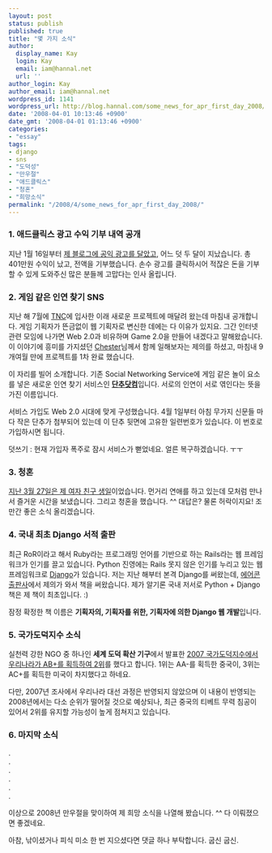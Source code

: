 ```yaml
---
layout: post
status: publish
published: true
title: "몇 가지 소식"
author:
  display_name: Kay
  login: Kay
  email: iam@hannal.net
  url: ''
author_login: Kay
author_email: iam@hannal.net
wordpress_id: 1141
wordpress_url: http://blog.hannal.com/some_news_for_apr_first_day_2008/
date: '2008-04-01 10:13:46 +0900'
date_gmt: '2008-04-01 01:13:46 +0900'
categories:
- "essay"
tags:
- django
- sns
- "도덕성"
- "만우절"
- "애드클릭스"
- "청혼"
- "희망소식"
permalink: "/2008/4/some_news_for_apr_first_day_2008/"
---
```

<h3>1. 애드클릭스 광고 수익 기부 내역 공개</h3>
<p>지난 1월 16일부터 <a href="http://blog.hannal.com/adclix_on_my_blog/">제 블로그에 공익 광고를 달았고</a>, 어느 덧 두 달이 지났습니다. 총 401만원 수익이 났고, 전액을 기부했습니다. 손수 광고를 클릭하시어 적잖은 돈을 기부할 수 있게 도와주신 많은 분들께 고맙다는 인사 올립니다.</p>
<h3>2. 게임 같은 인연 찾기 SNS</h3>
<p>지난 해 7월에 <a href="http://www.tnccompany.com">TNC</a>에 입사한 이래 새로운 프로젝트에 매달려 왔는데 마침내 공개합니다. 게임 기획자가 뜬금없이 웹 기획자로 변신한 데에는 다 이유가 있지요. 그간 인터넷 관련 모임에 나가면 Web 2.0과 비유하며 Game 2.0을 만들어 내겠다고 말해왔습니다. 이 이야기에 흥미를 가지셨던 <a href="http://www.moreover.co.kr">Chester</a>님께서 함께 일해보자는 제의를 하셨고, 마침내 9개여월 만에 프로젝트를 1차 완료 했습니다.</p>
<p>이 자리를 빌어 소개합니다. 기존 Social Networking Service에 게임 같은 놀이 요소를 넣은 새로운 인연 찾기 서비스인 <strong><a href="http://danchu.com/">단추닷컴</a></strong>입니다. 서로의 인연이 서로 엮인다는 뜻을 가진 이름입니다.</p>
<p>서비스 가입도 Web 2.0 시대에 맞게 구성했습니다. 4월 1일부터 아침 무가지 신문들 마다 작은 단추가 첨부되어 있는데 이 단추 뒷면에 고유한 일련번호가 있습니다. 이 번호로 가입하시면 됩니다.</p>
<p>덧쓰기 : 현재 가입자 폭주로 잠시 서비스가 뻗었네요. 얼른 복구하겠습니다. ㅜㅜ</p>
<h3>3. 청혼</h3>
<p><a href="http://blog.hannal.com/happy_birthday_to_soya_2008/">지난 3월 27일은 제 여자 친구 생일</a>이었습니다. 먼거리 연애를 하고 있는데 모처럼 만나서 즐거운 시간을 보냈습니다. 그리고 청혼을 했습니다. ^^ 대답은? 물론 허락이지요! 조만간 좋은 소식 올리겠습니다.</p>
<h3>4. 국내 최초 Django 서적 출판</h3>
<p>최근 RoR이라고 해서 Ruby라는 프로그래밍 언어를 기반으로 하는 Rails라는 웹 프레임워크가 인기를 끌고 있습니다. Python 진영에는 Rails 못지 않은 인기를 누리고 있는 웹 프레임워크로 <a href="http://www.djangoproject.com">Django</a>가 있습니다. 저는 지난 해부터 본격 Django를 써왔는데, <a href="http://www.aircornpub.co.kr/">에어콘 출판사</a>에서 제의가 와서 책을 써왔습니다. 제가 알기론 국내 저서로 Python + Django 책은 제 책이 최초입니다. :)</p>
<p>잠정 확정한 책 이름은 <strong>기획자의, 기획자를 위한, 기획자에 의한 Django 웹 개발</strong>입니다.</p>
<h3>5. 국가도덕지수 소식</h3>
<p>실천력 강한 NGO 중 하나인 <strong>세계 도덕 확산 기구</strong>에서 발표한 <a href="http://www.google.co.kr/search?source=ig&hl=ko&rlz=&q=국가도덕지수&btnG=Google+검색&meta=">2007 국가도덕지수에서 우리나라가 AB+를 획득하여 2위</a>를 했다고 합니다. 1위는 AA-를 획득한 중국이, 3위는 AC+를 획득한 미국이 차지했다고 하네요.</p>
<p>다만, 2007년 조사에서 우리나라 대선 과정은 반영되지 않았으며 이 내용이 반영되는 2008년에서는 다소 순위가 떨어질 것으로 예상되나, 최근 중국의 티베트 무력 침공이 있어서 2위를 유지할 가능성이 높게 점쳐지고 있습니다.</p>
<h3>6. 마지막 소식</h3>
<p>.<br />
.<br />
.<br />
.<br />
.<br />
.</p>
<p>이상으로 2008년 만우절을 맞이하여 제 희망 소식을 나열해 봤습니다. ^^ 다 이뤄졌으면 좋겠네요.</p>
<p>아참, 낚이셨거나 피식 미소 한 번 지으셨다면 댓글 하나 부탁합니다. 굽신 굽신.</p>
